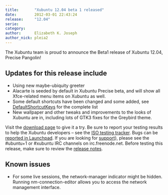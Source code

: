 ```yaml
---
title:       "Xubuntu 12.04 beta 1 released"
date:        2012-03-01 22:43:24
release:     "12.04"
serie:       
category:    
author:      Elizabeth K. Joseph
author_nick: pleia2
---
```


The Xubuntu team is proud to announce the Beta1 release of Xubuntu 12.04, Precise Pangolin!

Updates for this release include
--------------------------------

- Using new maybe-ubiquity greeter
- Alacarte is seeded by default in Xubuntu Precise beta, and will show all Xfce-related menu items on Xubuntu as well.
- Some default shortcuts have been changed and some added, see [DefaultShortcutKeys](https://wiki.ubuntu.com/Xubuntu/Roadmap/Specifications/Precise/DefaultShortcutKeys#Detailed_specification) for the complete list
- New wallpaper and other tweaks and improvements to the looks of Xubuntu are in, including lots of GTK3 fixes for the Greybird theme.

Visit the [download page](http://cdimage.ubuntu.com/xubuntu/releases/12.04/beta-1/) to give it a try. Be sure to report your testing results to help the Xubuntu developers – see the [ISO testing tracker](http://iso.qa.ubuntu.com/qatracker/build/xubuntu/all). Bugs can be [reported in Launchpad](https://launchpad.net/ubuntu/+filebug/). If you are looking for [support](/help)), please see the #ubuntu+1 or #xubuntu IRC channels on irc.freenode.net. Before testing this release, make sure to review the [release notes](https://wiki.ubuntu.com/PrecisePangolin/TechnicalOverview/Beta1).

Known issues
------------

- For some live sessions, the network-manager indicator might be hidden. Running nm-connection-editor allows you to access the network management interface.
